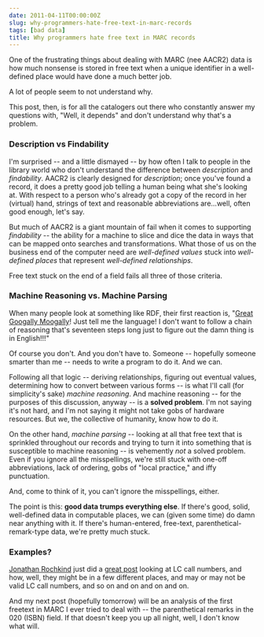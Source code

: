 ```yaml
---
date: 2011-04-11T00:00:00Z
slug: why-programmers-hate-free-text-in-marc-records
tags: [bad data]
title: Why programmers hate free text in MARC records
---
```


One of the frustrating things about dealing with MARC (nee AACR2) data is how much nonsense is stored in free text when a unique identifier in a well-defined place would have done a much better job.

A lot of people seem to not understand why.

This post, then, is for all the catalogers out there who constantly answer my questions with, "Well, it depends" and don't understand why that's a problem.

### Description vs Findability

I'm surprised -- and a little dismayed -- by how often I talk to people in the library world who don't understand the difference between _description_ and _findability_. AACR2 is clearly designed for _description_; once you've found a record, it does a pretty good job telling a human being what she's looking at. With respect to a person who's already got a copy of the record in her (virtual) hand, strings of text and reasonable abbreviations are...well, often good enough, let's say.

But much of AACR2 is a giant mountain of fail when it comes to supporting _findability_ -- the ability for a machine to slice and dice the data in ways that can be mapped onto searches and transformations. What those of us on the business end of the computer need are _well-defined values_ stuck into _well-defined places_ that represent _well-defined relationships_.

Free text stuck on the end of a field fails all three of those criteria.

### Machine Reasoning vs. Machine Parsing

When many people look at something like RDF, their first reaction is, "[Great Googally Moogally](http://www.youtube.com/watch?v=ffN9jcVcH_o)!  Just tell me the language! I don't want to follow a chain of reasoning that's seventeen steps long just to figure out the damn thing is in English!!!"

Of course you don't. And you don't have to. Someone -- hopefully someone smarter than me -- needs to write a program to do it. And we can.

Following all that logic -- deriving relationships, figuring out eventual values, determining how to convert between various forms -- is what I'll call (for simplicity's sake) _machine reasoning_. And machine reasoning -- for the purposes of this discussion, anyway -- is a **solved problem**. I'm not saying it's not hard, and I'm not saying it might not take gobs of hardware resources. But we, the collective of humanity, know how to do it.

On the other hand, _machine parsing_ -- looking at all that free text that is sprinkled throughout our records and trying to turn it into something that is susceptible to machine reasoning -- is vehemently _not_ a solved problem. Even if you ignore all the misspellings, we're still stuck with one-off abbreviations, lack of ordering, gobs of "local practice," and iffy punctuation.

And, come to think of it, you can't ignore the misspellings, either.

The point is this: **good data trumps everything else**. If there's good, solid, well-defined data in computable places, we can (given some time) do damn near anything with it. If there's human-entered, free-text, parenthetical-remark-type data, we're pretty much stuck.

### Examples?

[Jonathan Rochkind](http://bibwild.wordpress.com/) just did a [great post](http://bibwild.wordpress.com/2011/04/04/broad-categories-from-class-numbers/) looking at LC call numbers, and how, well, they might be in a few different places, and may or may not be valid LC call numbers, and so on and on and on and on.

And my next post (hopefully tomorrow) will be an analysis of the first freetext in MARC I ever tried to deal with -- the parenthetical remarks in the 020 (ISBN) field. If that doesn't keep you up all night, well, I don't know what will.
